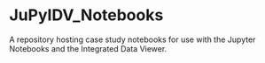 # JuPyIDV_Notebooks
A repository hosting case study notebooks for use with the Jupyter Notebooks and the Integrated Data Viewer.
